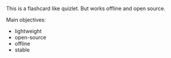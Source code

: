 This is a flashcard like quizlet. But works offline and open source. 


Main objectives:

- lightweight
- open-source
- offline
- stable
